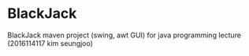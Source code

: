# BlackJack
BlackJack maven project (swing, awt GUI) for java programming lecture (2016114117 kim seungjoo)
